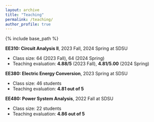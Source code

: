 ```yaml
---
layout: archive
title: "Teaching"
permalink: /teaching/
author_profile: true
---
```


{% include base_path %}


**EE310: Circuit Analysis II**, 2023 Fall, 2024 Spring at SDSU
* Class size: 64 (2023 Fall), 64 (2024 Spring)
* Teaching evaluation: **4.88/5** (2023 Fall), **4.81/5.00** (2024 Spring)

**EE380: Electric Energy Conversion**, 2023 Spring at SDSU
* Class size: 46 students
* Teaching evaluation: **4.81 out of 5**

**EE480: Power System Analysis**, 2022 Fall at SDSU
* Class size: 22 students
* Teaching evaluation: **4.86 out of 5**
